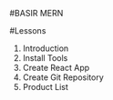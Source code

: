 #BASIR MERN

#Lessons
1. Introduction
2. Install Tools
3. Create React App
4. Create Git Repository
5. Product List